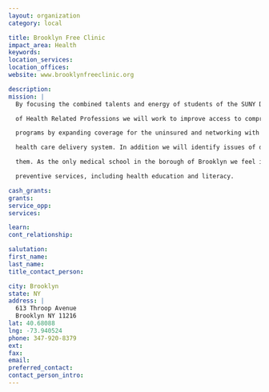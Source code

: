 ```yaml
---
layout: organization
category: local

title: Brooklyn Free Clinic
impact_area: Health
keywords: 
location_services: 
location_offices: 
website: www.brooklynfreeclinic.org

description: 
mission: |
  By focusing the combined talents and energy of students of the SUNY Downstate College of Medicine and of the College

  of Health Related Professions we will work to improve access to comprehensive health services for those in greatest need.  The Brooklyn Free Clinic will strive to augment existing health

  programs by expanding coverage for the uninsured and networking with other institutions to achieve a more effective

  health care delivery system. In addition we will identify issues of direct concern to our target population and work to address

  them. As the only medical school in the borough of Brooklyn we feel it is our duty to reach out to our neighbors and help ensure equitable and just distribution of vital health and

  preventive services, including health education and literacy.

cash_grants: 
grants: 
service_opp: 
services: 

learn: 
cont_relationship: 

salutation: 
first_name: 
last_name: 
title_contact_person: 

city: Brooklyn
state: NY
address: |
  613 Throop Avenue     
  Brooklyn NY 11216
lat: 40.68088
lng: -73.940524
phone: 347-920-8379
ext: 
fax: 
email: 
preferred_contact: 
contact_person_intro: 
---
```


